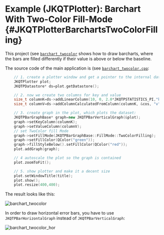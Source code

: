 # Example (JKQTPlotter): Barchart With Two-Color Fill-Mode                                      {#JKQTPlotterBarchartsTwoColorFilling}


This project (see [`barchart_twocolor`](https://github.com/jkriege2/JKQtPlotter/tree/master/examples/barchart_twocolor) shows how to draw barcharts, where the bars are filled differently if their value is above or below the baseline.

The source code of the main application is (see [`barchart_twocolor.cpp`](https://github.com/jkriege2/JKQtPlotter/tree/master/examples/barchart_twocolor/barchart_twocolor.cpp):
```.cpp
    // 1. create a plotter window and get a pointer to the internal datastore (for convenience)
    JKQTPlotter plot;
    JKQTPDatastore* ds=plot.getDatastore();

    // 2. now we create two columns for key and value
    size_t columnK=ds->addLinearColumn(10, 0, 2.0*JKQTPSTATISTICS_PI,"k");
    size_t columnV=ds->addColumnCalculatedFromColumn(columnK, &cos, "v");

    // 3. create graph in the plot, which plots the dataset:
    JKQTPBarGraphBase* graph=new JKQTPBarVerticalGraph(&plot);
    graph->setKeyColumn(columnK);
    graph->setValueColumn(columnV);
    // set TwoColor fill Mode
    graph->setFillMode(JKQTPBarGraphBase::FillMode::TwoColorFilling);
    graph->setFillColor(QColor("green"));
    graph->fillStyleBelow().setFillColor(QColor("red"));
    plot.addGraph(graph);

    // 4 autoscale the plot so the graph is contained
    plot.zoomToFit();

    // 5. show plotter and make it a decent size
    plot.setWindowTitle(title);
    plot.show();
    plot.resize(400,400);
```


The result looks like this:

![barchart_twocolor](https://raw.githubusercontent.com/jkriege2/JKQtPlotter/master/screenshots/barchart_twocolor.png)



In order to draw horizontal error bars, you have to use `JKQTPBarHorizontalGraph` instead of `JKQTPBarVerticalGraph`:

![barchart_twocolor_hor](https://raw.githubusercontent.com/jkriege2/JKQtPlotter/master/screenshots/barchart_twocolor_hor.png)


